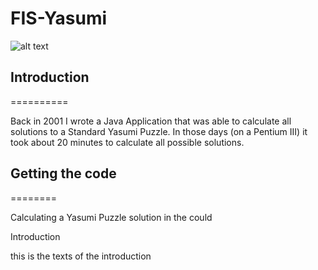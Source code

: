 # FIS-Yasumi

![alt text](https://github.com/tdeborge/FIS-Yasumi/blob/master/src/site/images/pieces.png "Logo Title Text 1")

## Introduction
==========

Back in 2001 I wrote a Java Application that was able to calculate all solutions to a Standard Yasumi Puzzle. In those days (on a Pentium III) it took about 20 minutes to calculate
all possible solutions.

## Getting the code
========


Calculating a Yasumi Puzzle solution in the could

Introduction

this is the texts of the introduction

